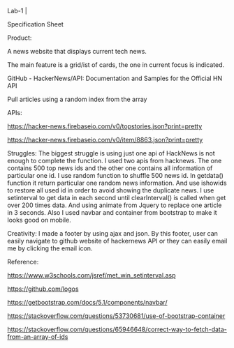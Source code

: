 Lab-1 | 

Specification Sheet

Product:

A news website that displays current tech news. 

The main feature is a grid/ist of cards, the one in current focus is indicated.

GitHub - HackerNews/API: Documentation and Samples for the Official HN API

Pull articles using a random index from the array

APIs:

https://hacker-news.firebaseio.com/v0/topstories.json?print=pretty

https://hacker-news.firebaseio.com/v0/item/8863.json?print=pretty


Struggles:
The biggest struggle is using just one api of HackNews is not enough to complete the function. I used two apis from hacknews. The one contains 500 top news ids and the other one contains all information of particular one id. I use random function to shuffle 500 news id. In getdata() function it return particular one random news information. And use ishowids to restore all used id in order to avoid showing the duplicate news. I use setinterval to get data in each second until clearInterval() is called when get over 200 times data. And using animate from Jquery to replace one article in 3 seconds. Also I used navbar and container from bootstrap to make it looks good on mobile.

Creativity:
I made a footer by using ajax and json. By this footer, user can easily navigate to github website of hackernews API or they can easily email me by clicking the email icon.

Reference:

https://www.w3schools.com/jsref/met_win_setinterval.asp

https://github.com/logos

https://getbootstrap.com/docs/5.1/components/navbar/

https://stackoverflow.com/questions/53730681/use-of-bootstrap-container

https://stackoverflow.com/questions/65946648/correct-way-to-fetch-data-from-an-array-of-ids


